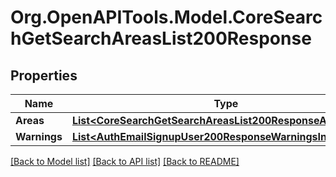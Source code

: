 # Org.OpenAPITools.Model.CoreSearchGetSearchAreasList200Response

## Properties

Name | Type | Description | Notes
------------ | ------------- | ------------- | -------------
**Areas** | [**List&lt;CoreSearchGetSearchAreasList200ResponseAreasInner&gt;**](CoreSearchGetSearchAreasList200ResponseAreasInner.md) |  | 
**Warnings** | [**List&lt;AuthEmailSignupUser200ResponseWarningsInner&gt;**](AuthEmailSignupUser200ResponseWarningsInner.md) |  | [optional] 

[[Back to Model list]](../README.md#documentation-for-models) [[Back to API list]](../README.md#documentation-for-api-endpoints) [[Back to README]](../README.md)


